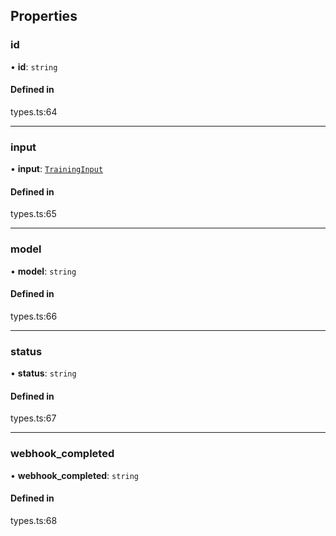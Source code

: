## Properties

### id

• **id**: `string`

#### Defined in

types.ts:64

___

### input

• **input**: [`TrainingInput`](TrainingInput.md)

#### Defined in

types.ts:65

___

### model

• **model**: `string`

#### Defined in

types.ts:66

___

### status

• **status**: `string`

#### Defined in

types.ts:67

___

### webhook\_completed

• **webhook\_completed**: `string`

#### Defined in

types.ts:68
